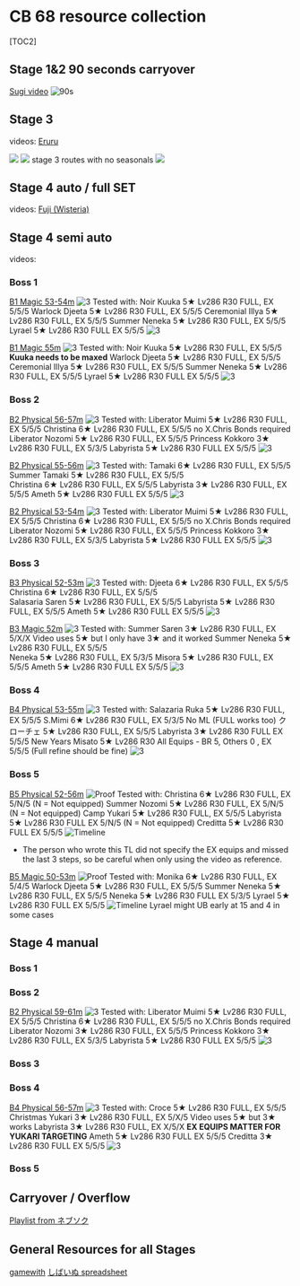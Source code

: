 # CB 68 resource collection
 [TOC2] 
## Stage 1&2 90 seconds carryover
[Sugi video](https://www.youtube.com/watch?v=a_4uA-mGnLE)
![90s](https://pomf2.lain.la/f/qbhv0ntr.png)

## Stage 3
videos:
[Eruru](https://www.youtube.com/watch?v=Cvjxjtlp_E0)

![](https://pomf2.lain.la/f/aloqk36k.png)
![](https://pbs.twimg.com/media/F9NgBwcbIAAAwhs?format=jpg&name=large)
stage 3 routes with no seasonals
![](https://pbs.twimg.com/media/F9HfGsKaEAArUcm?format=jpg&name=4096x4096)

## Stage 4 auto / full SET
videos:
[Fuji (Wisteria)](https://www.youtube.com/watch?v=e_3Q-15H6vg)

## Stage 4 semi auto
videos:


### Boss 1
[B1 Magic 53-54m](https://www.youtube.com/watch?v=2Uh4KlFPwPQ)
![3](https://pomf2.lain.la/f/t9h5y79p.png)
Tested with:
Noir Kuuka 5★ Lv286 R30 FULL, EX 5/5/5
Warlock Djeeta 5★ Lv286 R30 FULL, EX 5/5/5
Ceremonial Illya 5★ Lv286 R30 FULL, EX 5/5/5
Summer Neneka 5★ Lv286 R30 FULL, EX 5/5/5
Lyrael 5★ Lv286 R30 FULL EX 5/5/5
![3](https://pomf2.lain.la/f/zrpxzzd.png)

[B1 Magic 55m](https://www.youtube.com/watch?v=O50QRr-B-V8)
![3](https://pomf2.lain.la/f/qqpppk0g.png)
Tested with:
Noir Kuuka 5★ Lv286 R30 FULL, EX 5/5/5 **Kuuka needs to be maxed**
Warlock Djeeta 5★ Lv286 R30 FULL, EX 5/5/5
Ceremonial Illya 5★ Lv286 R30 FULL, EX 5/5/5
Summer Neneka 5★ Lv286 R30 FULL, EX 5/5/5
Lyrael 5★ Lv286 R30 FULL EX 5/5/5
![3](https://pomf2.lain.la/f/53pi34l6.png)
### Boss 2
[B2 Physical 56-57m](https://youtu.be/ES45e_KnXMg)
![3](https://pomf2.lain.la/f/la25d7hc.png)
Tested with:
Liberator Muimi 5★ Lv286 R30 FULL, EX 5/5/5 
Christina 6★ Lv286 R30 FULL, EX 5/5/5  no X.Chris Bonds required
Liberator Nozomi 5★ Lv286 R30 FULL, EX 5/5/5
Princess Kokkoro 3★ Lv286 R30 FULL, EX 5/3/5
Labyrista 5★ Lv286 R30 FULL EX 5/5/5
![3](https://pomf2.lain.la/f/1w9tevrc.png)

[B2 Physical 55-56m](https://www.youtube.com/watch?v=w1brhHC1cJk)
![3](https://pomf2.lain.la/f/2wslqhfs.png)
Tested with:
Tamaki 6★ Lv286 R30 FULL, EX 5/5/5 
Summer Tamaki 5★ Lv286 R30 FULL, EX 5/5/5  
Christina 6★ Lv286 R30 FULL, EX 5/5/5
Labyrista 3★ Lv286 R30 FULL, EX 5/5/5
Ameth 5★ Lv286 R30 FULL EX 5/5/5
![3](https://pomf2.lain.la/f/cart92sy.png)

[B2 Physical 53-54m](https://www.youtube.com/watch?v=J6PLNeU5BLA)
![3](https://pomf2.lain.la/f/hmo3urz3.png)
Tested with:
Liberator Muimi 5★ Lv286 R30 FULL, EX 5/5/5 
Christina 6★ Lv286 R30 FULL, EX 5/5/5  no X.Chris Bonds required
Liberator Nozomi 5★ Lv286 R30 FULL, EX 5/5/5
Princess Kokkoro 3★ Lv286 R30 FULL, EX 5/3/5
Labyrista 5★ Lv286 R30 FULL EX 5/5/5
![3](https://pomf2.lain.la/f/kon1hwlr.png)
### Boss 3
[B3 Physical 52-53m](https://www.youtube.com/watch?v=FXAwYHYwhF4)
![3](https://pomf2.lain.la/f/asz9q7qo.png)
Tested with:
Djeeta 6★ Lv286 R30 FULL, EX 5/5/5 
Christina 6★ Lv286 R30 FULL, EX 5/5/5  
Salasaria Saren 5★ Lv286 R30 FULL, EX 5/5/5
Labyrista 5★ Lv286 R30 FULL, EX 5/5/5
Ameth 5★ Lv286 R30 FULL EX 5/5/5
![3](https://pomf2.lain.la/f/rkwp0lo4.png)

[B3 Magic 52m](https://www.youtube.com/watch?v=enpjHBx6bdc)
![3](https://pomf2.lain.la/f/es9fpft8.png)
Tested with:
Summer Saren 3★ Lv286 R30 FULL, EX 5/X/X Video uses 5★ but I only have 3★ and it worked
Summer Neneka 5★ Lv286 R30 FULL, EX 5/5/5  
Neneka 5★ Lv286 R30 FULL, EX 5/3/5
Misora 5★ Lv286 R30 FULL, EX 5/5/5
Ameth 5★ Lv286 R30 FULL EX 5/5/5
![3](https://pomf2.lain.la/f/adfqjd.png)

### Boss 4
[B4 Physical 53-55m](https://www.youtube.com/watch?v=7rJAzTZoyTU)
![3](https://pomf2.lain.la/f/l7a3g0hy.png)
Tested with:
Salazaria Ruka 5★ Lv286 R30 FULL, EX 5/5/5 
S.Mimi 6★ Lv286 R30 FULL, EX 5/3/5  No ML (FULL works too)
クローチェ 5★ Lv286 R30 FULL, EX 5/5/5
Labyrista 3★ Lv286 R30 FULL EX 5/5/5
New Years Misato 5★ Lv286 R30 All Equips - BR 5, Others 0 , EX 5/5/5 (Full refine should be fine) 
![3](https://pomf2.lain.la/f/f82j2mb2.png)

### Boss 5
[B5 Physical 52-56m](https://www.youtube.com/watch?v=qvkiLU3VWHw)
![Proof](https://pomf2.lain.la/f/yz26twbr.png)
Tested with:
Christina 6★ Lv286 R30 FULL, EX 5/N/5 (N = Not equipped)
Summer Nozomi 5★ Lv286 R30 FULL, EX 5/N/5  (N = Not equipped)
Camp Yukari 5★ Lv286 R30 FULL, EX 5/5/5 
Labyrista 5★ Lv286 R30 FULL EX 5/N/5 (N = Not equipped)
Creditta 5★ Lv286 R30 FULL EX 5/5/5 
![Timeline](https://pomf2.lain.la/f/lcmqn9i2.png)
* The person who wrote this TL did not specify the EX equips and missed the last 3 steps, so be careful when only using the video as reference. 

[B5 Magic 50-53m](https://www.youtube.com/watch?v=JldzBqMdVMU)
![Proof](https://pomf2.lain.la/f/8w4914bd.png)
Tested with:
Monika 6★ Lv286 R30 FULL, EX 5/4/5 
Warlock Djeeta 5★ Lv286 R30 FULL, EX 5/5/5 
Summer Neneka 5★ Lv286 R30 FULL, EX 5/5/5 
Neneka 5★ Lv286 R30 FULL EX 5/3/5 
Lyrael 5★ Lv286 R30 FULL EX 5/5/5 
![Timeline](https://pomf2.lain.la/f/kfhzmgt3.png)
Lyrael might UB early at 15 and 4 in some cases

## Stage 4 manual
### Boss 1

### Boss 2
[B2 Physical 59-61m](https://www.youtube.com/watch?v=oz0QfIcftys)
![3](https://pomf2.lain.la/f/8a964ptr.png)
Tested with:
Liberator Muimi 5★ Lv286 R30 FULL, EX 5/5/5 
Christina 6★ Lv286 R30 FULL, EX 5/5/5  no X.Chris Bonds required
Liberator Nozomi 3★ Lv286 R30 FULL, EX 5/5/5
Princess Kokkoro 3★ Lv286 R30 FULL, EX 5/3/5
Labyrista 5★ Lv286 R30 FULL EX 5/5/5
![3](https://pomf2.lain.la/f/fek3pwpv.png)


### Boss 3

### Boss 4
[B4 Physical 56-57m](https://www.youtube.com/watch?v=PUwiNC1Q_UE)
![3](https://pomf2.lain.la/f/niqm9sfd.png)
Tested with:
Croce 5★ Lv286 R30 FULL, EX 5/5/5 
Christmas Yukari 3★ Lv286 R30 FULL, EX 5/X/5  Video uses 5★ but 3★ works
Labyrista 3★ Lv286 R30 FULL, EX X/5/X  **EX EQUIPS MATTER FOR YUKARI TARGETING**
Ameth 5★ Lv286 R30 FULL EX 5/5/5
Creditta 3★ Lv286 R30 FULL EX 5/5/5 
![3](https://pomf2.lain.la/f/gevfk1f.png)

### Boss 5

## Carryover / Overflow
[Playlist from ネブソク](https://www.youtube.com/watch?v=KyVDCYkgwaM&list=PLZmWQnJpjP3WYEaDZfs7jmjcPq_P7li0z)

## General Resources for all Stages
[gamewith](https://gamewith.jp/pricone-re/article/show/422922)
[しばいぬ spreadsheet](https://docs.google.com/spreadsheets/d/1pMXrI3Rk8UIhQt5yjHAIn0NXd72LfGWTWapXmEgj17s/edit#gid=790984515)